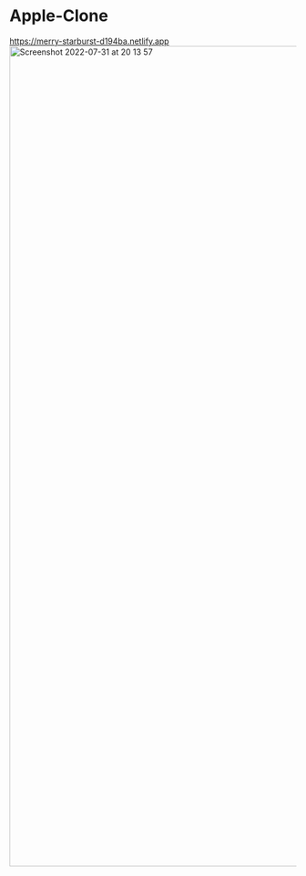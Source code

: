 # Apple-Clone
https://merry-starburst-d194ba.netlify.app
<img width="1440" alt="Screenshot 2022-07-31 at 20 13 57" src="https://user-images.githubusercontent.com/67850663/182031725-f8513688-31e8-4159-b025-674b294ab026.png">
